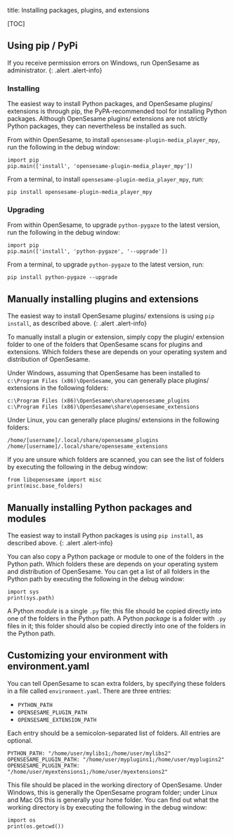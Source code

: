 title: Installing packages, plugins, and extensions


[TOC]


## Using pip / PyPi

If you receive permission errors on Windows, run OpenSesame as administrator.
{: .alert .alert-info}

### Installing

The easiest way to install Python packages, and OpenSesame plugins/ extensions is through pip, the PyPA-recommended tool for installing Python packages. Although OpenSesame plugins/ extensions are not strictly Python packages, they can nevertheless be installed as such.

From within OpenSesame, to install `opensesame-plugin-media_player_mpy`, run the following in the debug window:

	import pip
	pip.main(['install', 'opensesame-plugin-media_player_mpy'])

From a terminal, to install `opensesame-plugin-media_player_mpy`, run:

	pip install opensesame-plugin-media_player_mpy

### Upgrading

From within OpenSesame, to upgrade `python-pygaze` to the latest version, run the following in the debug window:

	import pip
	pip.main(['install', 'python-pygaze', '--upgrade'])

From a terminal, to upgrade `python-pygaze` to the latest version, run:

	pip install python-pygaze --upgrade


## Manually installing plugins and extensions

The easiest way to install OpenSesame plugins/ extensions is using `pip install`, as described above.
{: .alert .alert-info}

To manually install a plugin or extension, simply copy the plugin/ extension folder to one of the folders that OpenSesame scans for plugins and extensions. Which folders these are depends on your operating system and distribution of OpenSesame.

Under Windows, assuming that OpenSesame has been installed to `c:\Program Files (x86)\OpenSesame`, you can generally place plugins/ extensions in the following folders:

	c:\Program Files (x86)\OpenSesame\share\opensesame_plugins
	c:\Program Files (x86)\OpenSesame\share\opensesame_extensions

Under Linux, you can generally place plugins/ extensions in the following folders:

	/home/[username]/.local/share/opensesame_plugins
	/home/[username]/.local/share/opensesame_extensions

If you are unsure which folders are scanned, you can see the list of folders by executing the following in the debug window:

	from libopensesame import misc
	print(misc.base_folders)


## Manually installing Python packages and modules

The easiest way to install Python packages is using `pip install`, as described above.
{: .alert .alert-info}

You can also copy a Python package or module to one of the folders in the Python path. Which folders these are depends on your operating system and distribution of OpenSesame. You can get a list of all folders in the Python path by executing the following in the debug window:

	import sys
	print(sys.path)

A Python *module* is a single `.py` file; this file should be copied directly into one of the folders in the Python path. A Python *package* is a folder with `.py` files in it; this folder should also be copied directly into one of the folders in the Python path.


## Customizing your environment with environment.yaml

You can tell OpenSesame to scan extra folders, by specifying these folders in a file called `environment.yaml`. There are three entries:

- `PYTHON_PATH`
- `OPENSESAME_PLUGIN_PATH`
- `OPENSESAME_EXTENSION_PATH`

Each entry should be a semicolon-separated list of folders. All entries are optional.

	PYTHON_PATH: "/home/user/mylibs1;/home/user/mylibs2"
	OPENSESAME_PLUGIN_PATH: "/home/user/myplugins1;/home/user/myplugins2"
	OPENSESAME_PLUGIN_PATH: "/home/user/myextensions1;/home/user/myextensions2"

This file should be placed in the working directory of OpenSesame. Under Windows, this is generally the OpenSesame program folder; under Linux and Mac OS this is generally your home folder. You can find out what the working directory is by executing the following in the debug window:

	import os
	print(os.getcwd())
